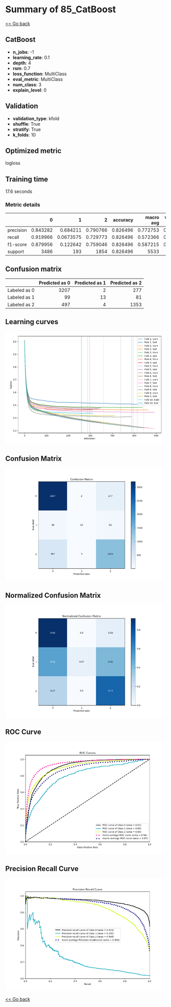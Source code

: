 # Summary of 85_CatBoost

[<< Go back](../README.md)


## CatBoost
- **n_jobs**: -1
- **learning_rate**: 0.1
- **depth**: 4
- **rsm**: 0.7
- **loss_function**: MultiClass
- **eval_metric**: MultiClass
- **num_class**: 3
- **explain_level**: 0

## Validation
 - **validation_type**: kfold
 - **shuffle**: True
 - **stratify**: True
 - **k_folds**: 10

## Optimized metric
logloss

## Training time

17.6 seconds

### Metric details
|           |           0 |           1 |           2 |   accuracy |   macro avg |   weighted avg |   logloss |
|:----------|------------:|------------:|------------:|-----------:|------------:|---------------:|----------:|
| precision |    0.843282 |   0.684211  |    0.790766 |   0.826496 |    0.772753 |       0.820136 |  0.455972 |
| recall    |    0.919966 |   0.0673575 |    0.729773 |   0.826496 |    0.572366 |       0.826496 |  0.455972 |
| f1-score  |    0.879956 |   0.122642  |    0.759046 |   0.826496 |    0.587215 |       0.813025 |  0.455972 |
| support   | 3486        | 193         | 1854        |   0.826496 | 5533        |    5533        |  0.455972 |


## Confusion matrix
|              |   Predicted as 0 |   Predicted as 1 |   Predicted as 2 |
|:-------------|-----------------:|-----------------:|-----------------:|
| Labeled as 0 |             3207 |                2 |              277 |
| Labeled as 1 |               99 |               13 |               81 |
| Labeled as 2 |              497 |                4 |             1353 |

## Learning curves
![Learning curves](learning_curves.png)
## Confusion Matrix

![Confusion Matrix](confusion_matrix.png)


## Normalized Confusion Matrix

![Normalized Confusion Matrix](confusion_matrix_normalized.png)


## ROC Curve

![ROC Curve](roc_curve.png)


## Precision Recall Curve

![Precision Recall Curve](precision_recall_curve.png)



[<< Go back](../README.md)
